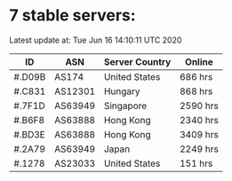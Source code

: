 # 7 stable servers:

Latest update at: Tue Jun 16 14:10:11 UTC 2020

| ID | ASN | Server Country | Online |
| -- | --- | -------------- | ------ |
| #.D09B | AS174 | United States | 686 hrs |
| #.C831 | AS12301 | Hungary | 868 hrs |
| #.7F1D | AS63949 | Singapore | 2590 hrs |
| #.B6F8 | AS63888 | Hong Kong | 2340 hrs |
| #.BD3E | AS63888 | Hong Kong | 3409 hrs |
| #.2A79 | AS63949 | Japan | 2249 hrs |
| #.1278 | AS23033 | United States | 151 hrs |

